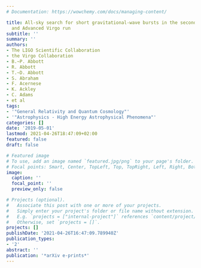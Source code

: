 ```yaml
---
# Documentation: https://wowchemy.com/docs/managing-content/

title: All-sky search for short gravitational-wave bursts in the second Advanced LIGO
  and Advanced Virgo run
subtitle: ''
summary: ''
authors:
- The LIGO Scientific Collaboration
- the Virgo Collaboration
- B.~P. Abbott
- R. Abbott
- T.~D. Abbott
- S. Abraham
- F. Acernese
- K. Ackley
- C. Adams
- et al
tags:
- '"General Relativity and Quantum Cosmology"'
- '"Astrophysics - High Energy Astrophysical Phenomena"'
categories: []
date: '2019-05-01'
lastmod: 2021-04-26T18:47:09+02:00
featured: false
draft: false

# Featured image
# To use, add an image named `featured.jpg/png` to your page's folder.
# Focal points: Smart, Center, TopLeft, Top, TopRight, Left, Right, BottomLeft, Bottom, BottomRight.
image:
  caption: ''
  focal_point: ''
  preview_only: false

# Projects (optional).
#   Associate this post with one or more of your projects.
#   Simply enter your project's folder or file name without extension.
#   E.g. `projects = ["internal-project"]` references `content/project/deep-learning/index.md`.
#   Otherwise, set `projects = []`.
projects: []
publishDate: '2021-04-26T16:47:09.789940Z'
publication_types:
- '2'
abstract: ''
publication: '*arXiv e-prints*'
---
```

